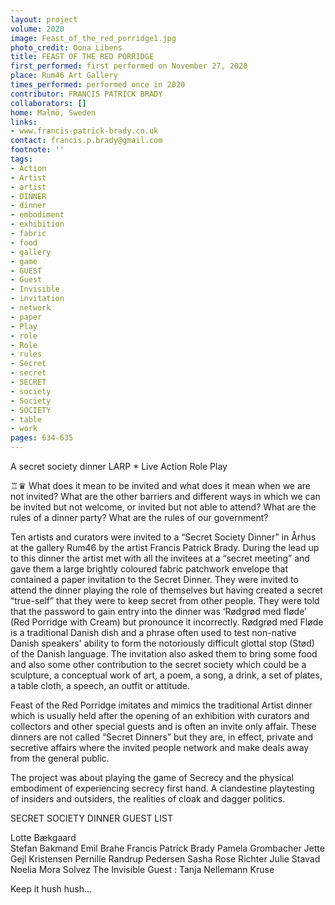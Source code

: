```yaml
---
layout: project
volume: 2020
image: Feast_of_the_red_porridge1.jpg
photo_credit: Oona Libens
title: FEAST OF THE RED PORRIDGE
first_performed: first performed on November 27, 2020
place: Rum46 Art Gallery
times_performed: performed once in 2020
contributor: FRANCIS PATRICK BRADY
collaborators: []
home: Malmö, Sweden
links:
- www.francis-patrick-brady.co.uk
contact: francis.p.brady@gmail.com
footnote: ''
tags:
- Action
- Artist
- artist
- DINNER
- dinner
- embodiment
- exhibition
- fabric
- food
- gallery
- game
- GUEST
- Guest
- Invisible
- invitation
- network
- paper
- Play
- role
- Role
- rules
- Secret
- secret
- SECRET
- society
- Society
- SOCIETY
- table
- work
pages: 634-635
---
```



A secret society dinner LARP * Live Action Role Play 

♖♛
What does it mean to be invited and what does it mean when we are not invited? What are the other barriers and different ways in which we can be invited but not welcome, or invited but not able to attend?  What are the rules of a dinner party? What are the rules of our government?

Ten artists and curators were invited to a “Secret Society Dinner” in Århus at the gallery Rum46 by the artist Francis Patrick Brady. During the lead up to this dinner the artist met with all the invitees at a “secret meeting” and gave them a large brightly coloured fabric patchwork envelope that contained a paper invitation to the Secret Dinner. They were invited to attend the dinner playing the role of themselves but having created a secret “true-self” that they were to keep secret from other people. They were told that the password to gain entry into the dinner was ‘Rødgrød med fløde’ (Red Porridge with Cream) but pronounce it incorrectly. Rødgrød med Fløde is a traditional Danish dish and a phrase often used to test non-native Danish speakers' ability to form the notoriously difficult glottal stop (Stød) of the Danish language. The invitation also asked them to bring some food and also some other contribution to the secret society which could be a sculpture, a conceptual work of art, a poem, a song, a drink, a set of plates, a table cloth, a speech, an outfit or attitude. 

Feast of the Red Porridge imitates and mimics the traditional Artist dinner which is usually held after the opening of an exhibition with curators and collectors and other special guests and is often an invite only affair. These dinners are not called “Secret Dinners” but they are, in effect, private and secretive affairs where the invited people network and make deals away from the general public. 

The project was about playing the game of Secrecy and the physical embodiment of experiencing secrecy first hand. A clandestine playtesting of insiders and outsiders, the realities of cloak and dagger politics. 

SECRET SOCIETY DINNER GUEST LIST

Lotte Bækgaard  
Stefan Bakmand 
Emil Brahe
Francis Patrick Brady
Pamela Grombacher
Jette Gejl Kristensen
Pernille Randrup Pedersen
Sasha Rose Richter
Julie Stavad
 Noelia Mora Solvez
The Invisible Guest : 
Tanja Nellemann Kruse

Keep it hush hush...
